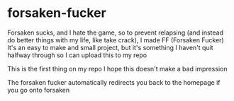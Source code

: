 # forsaken-fucker
Forsaken sucks, and I hate the game, so to prevent relapsing (and instead do better things with my life, like take crack), I made FF (Forsaken Fucker)
It's an easy to make and small project, but it's something I haven't quit halfway through so I can upload this to my repo

This is the first thing on my repo I hope this doesn't make a bad impression

The forsaken fucker automatically redirects you back to the homepage if you go onto forsaken
